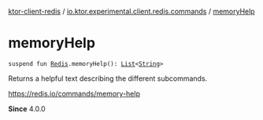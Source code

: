 [ktor-client-redis](../index.md) / [io.ktor.experimental.client.redis.commands](index.md) / [memoryHelp](./memory-help.md)

# memoryHelp

`suspend fun `[`Redis`](../io.ktor.experimental.client.redis/-redis/index.md)`.memoryHelp(): `[`List`](https://kotlinlang.org/api/latest/jvm/stdlib/kotlin.collections/-list/index.html)`<`[`String`](https://kotlinlang.org/api/latest/jvm/stdlib/kotlin/-string/index.html)`>`

Returns a helpful text describing the different subcommands.

https://redis.io/commands/memory-help

**Since**
4.0.0

